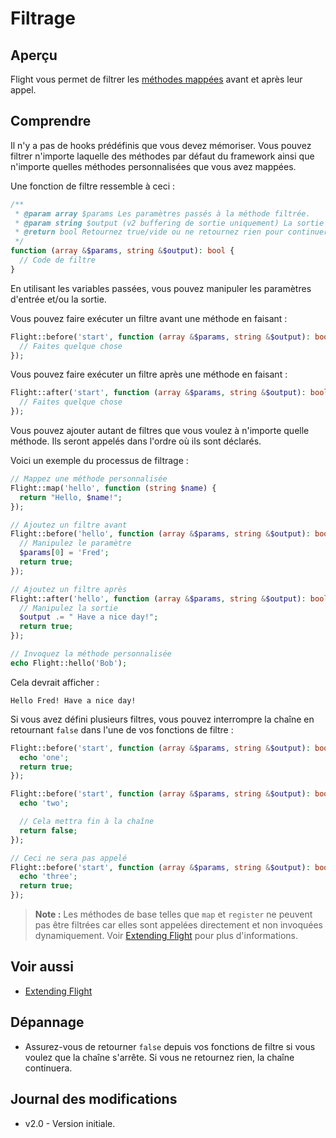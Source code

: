 # Filtrage

## Aperçu

Flight vous permet de filtrer les [méthodes mappées](/learn/extending) avant et après leur appel.

## Comprendre
Il n'y a pas de hooks prédéfinis que vous devez mémoriser. Vous pouvez filtrer n'importe laquelle des méthodes par défaut du framework ainsi que n'importe quelles méthodes personnalisées que vous avez mappées.

Une fonction de filtre ressemble à ceci :

```php
/**
 * @param array $params Les paramètres passés à la méthode filtrée.
 * @param string $output (v2 buffering de sortie uniquement) La sortie de la méthode filtrée.
 * @return bool Retournez true/vide ou ne retournez rien pour continuer la chaîne, false pour interrompre la chaîne.
 */
function (array &$params, string &$output): bool {
  // Code de filtre
}
```

En utilisant les variables passées, vous pouvez manipuler les paramètres d'entrée et/ou la sortie.

Vous pouvez faire exécuter un filtre avant une méthode en faisant :

```php
Flight::before('start', function (array &$params, string &$output): bool {
  // Faites quelque chose
});
```

Vous pouvez faire exécuter un filtre après une méthode en faisant :

```php
Flight::after('start', function (array &$params, string &$output): bool {
  // Faites quelque chose
});
```

Vous pouvez ajouter autant de filtres que vous voulez à n'importe quelle méthode. Ils seront appelés dans l'ordre où ils sont déclarés.

Voici un exemple du processus de filtrage :

```php
// Mappez une méthode personnalisée
Flight::map('hello', function (string $name) {
  return "Hello, $name!";
});

// Ajoutez un filtre avant
Flight::before('hello', function (array &$params, string &$output): bool {
  // Manipulez le paramètre
  $params[0] = 'Fred';
  return true;
});

// Ajoutez un filtre après
Flight::after('hello', function (array &$params, string &$output): bool {
  // Manipulez la sortie
  $output .= " Have a nice day!";
  return true;
});

// Invoquez la méthode personnalisée
echo Flight::hello('Bob');
```

Cela devrait afficher :

```
Hello Fred! Have a nice day!
```

Si vous avez défini plusieurs filtres, vous pouvez interrompre la chaîne en retournant `false`
dans l'une de vos fonctions de filtre :

```php
Flight::before('start', function (array &$params, string &$output): bool {
  echo 'one';
  return true;
});

Flight::before('start', function (array &$params, string &$output): bool {
  echo 'two';

  // Cela mettra fin à la chaîne
  return false;
});

// Ceci ne sera pas appelé
Flight::before('start', function (array &$params, string &$output): bool {
  echo 'three';
  return true;
});
```

> **Note :** Les méthodes de base telles que `map` et `register` ne peuvent pas être filtrées car elles
sont appelées directement et non invoquées dynamiquement. Voir [Extending Flight](/learn/extending) pour plus d'informations.

## Voir aussi
- [Extending Flight](/learn/extending)

## Dépannage
- Assurez-vous de retourner `false` depuis vos fonctions de filtre si vous voulez que la chaîne s'arrête. Si vous ne retournez rien, la chaîne continuera.

## Journal des modifications
- v2.0 - Version initiale.